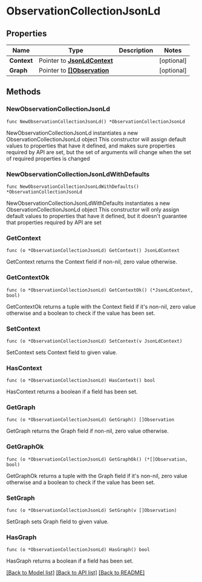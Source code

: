 # ObservationCollectionJsonLd

## Properties

Name | Type | Description | Notes
------------ | ------------- | ------------- | -------------
**Context** | Pointer to [**JsonLdContext**](JsonLdContext.md) |  | [optional] 
**Graph** | Pointer to [**[]Observation**](Observation.md) |  | [optional] 

## Methods

### NewObservationCollectionJsonLd

`func NewObservationCollectionJsonLd() *ObservationCollectionJsonLd`

NewObservationCollectionJsonLd instantiates a new ObservationCollectionJsonLd object
This constructor will assign default values to properties that have it defined,
and makes sure properties required by API are set, but the set of arguments
will change when the set of required properties is changed

### NewObservationCollectionJsonLdWithDefaults

`func NewObservationCollectionJsonLdWithDefaults() *ObservationCollectionJsonLd`

NewObservationCollectionJsonLdWithDefaults instantiates a new ObservationCollectionJsonLd object
This constructor will only assign default values to properties that have it defined,
but it doesn't guarantee that properties required by API are set

### GetContext

`func (o *ObservationCollectionJsonLd) GetContext() JsonLdContext`

GetContext returns the Context field if non-nil, zero value otherwise.

### GetContextOk

`func (o *ObservationCollectionJsonLd) GetContextOk() (*JsonLdContext, bool)`

GetContextOk returns a tuple with the Context field if it's non-nil, zero value otherwise
and a boolean to check if the value has been set.

### SetContext

`func (o *ObservationCollectionJsonLd) SetContext(v JsonLdContext)`

SetContext sets Context field to given value.

### HasContext

`func (o *ObservationCollectionJsonLd) HasContext() bool`

HasContext returns a boolean if a field has been set.

### GetGraph

`func (o *ObservationCollectionJsonLd) GetGraph() []Observation`

GetGraph returns the Graph field if non-nil, zero value otherwise.

### GetGraphOk

`func (o *ObservationCollectionJsonLd) GetGraphOk() (*[]Observation, bool)`

GetGraphOk returns a tuple with the Graph field if it's non-nil, zero value otherwise
and a boolean to check if the value has been set.

### SetGraph

`func (o *ObservationCollectionJsonLd) SetGraph(v []Observation)`

SetGraph sets Graph field to given value.

### HasGraph

`func (o *ObservationCollectionJsonLd) HasGraph() bool`

HasGraph returns a boolean if a field has been set.


[[Back to Model list]](../README.md#documentation-for-models) [[Back to API list]](../README.md#documentation-for-api-endpoints) [[Back to README]](../README.md)


